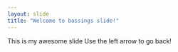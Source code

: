 ```yaml
---
layout: slide
title: "Welcome to bassings slide!"
---
```

This is my awesome slide
Use the left arrow to go back!
